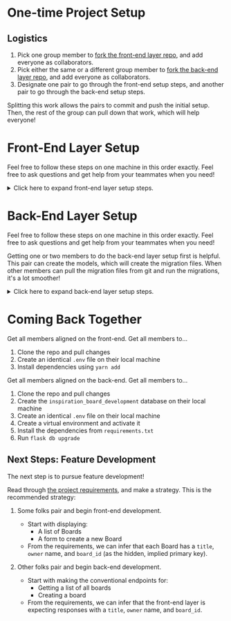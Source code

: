 # One-time Project Setup

## Logistics

1. Pick one group member to [fork the front-end layer repo](https://github.com/Ada-C19/front-end-inspiration-board), and add everyone as collaborators.
1. Pick either the same or a different group member to [fork the back-end layer repo](https://github.com/Ada-C19/back-end-inspiration-board), and add everyone as collaborators.
1. Designate one pair to go through the front-end setup steps, and another pair to go through the back-end setup steps.

Splitting this work allows the pairs to commit and push the initial setup. Then, the rest of the group can pull down that work, which will help everyone!

# Front-End Layer Setup

Feel free to follow these steps on one machine in this order exactly. Feel free to ask questions and get help from your teammates when you need!

<details>

<summary>Click here to expand front-end layer setup steps.</summary>

## Clone

Clone the forked repo. Do _not_ clone this inside of another project folder, because that will cause issues.

## Scaffold the App

Create a new React app within this project folder. **You must perform this within this front-end project folder**.

```bash
$ yarn create react-app .
```

## Add `axios`

Install axios:

```bash
$ yarn add axios
```

## Creating a `.env` File

Create a file named `.env`.

The front-end layer needs to send API requests to the back-end layer. In order to handle this, the front-end layer repo **must** include a `.env` file with this line:

```
REACT_APP_BACKEND_URL=http://localhost:5000
```

Note that this `REACT_APP_BACKEND_URL` _must_ include `http://`.

Use this environment variable to send your API requests. You can read it by using the expression `process.env.REACT_APP_BACKEND_URL`. For example, we may use it like this in any component:

```js
axios.get(`${process.env.REACT_APP_BACKEND_URL}/boards`, {
    // ...
```

This will make Render deployment easier.

## Commit and Push

Commit and push your files to your repo, especially including the `package.json` file!

</details>

# Back-End Layer Setup

Feel free to follow these steps on one machine in this order exactly. Feel free to ask questions and get help from your teammates when you need!

Getting one or two members to do the back-end layer setup first is helpful. This pair can create the models, which will create the migration files. When other members can pull the migration files from git and run the migrations, it's a lot smoother!

<details>

<summary>Click here to expand back-end layer setup steps.</summary>

## Clone

Clone the forked repo. Do _not_ clone this inside of another project folder, because that will cause issues.

## Managing Dependencies

Create a virtual environment:

```bash
$ python3 -m venv venv
$ source venv/bin/activate
(venv) $ # You're in activated virtual environment!
```

Install dependencies (we've already gathered them all into a `requirements.txt` file):

```bash
(venv) $ pip install -r requirements.txt
```

## Setting Up The Database

Create a database named `inspiration_board_development`.

## Creating a `.env` File

Create a file named `.env`.

Add this environment variable: `FLASK_ENV=development`

Also, add the environment variable `SQLALCHEMY_DATABASE_URI` to hold the path to your development database.

Your `.env` may look like this:

```
FLASK_ENV=development
SQLALCHEMY_DATABASE_URI=postgresql+psycopg2://postgres:postgres@localhost:5432/inspiration_board_development
```

## Create Models

Consider these two initial models with these attributes:

`Board`, **table name: `board`**

- `board_id`, int, primary key
- `title`, string
- `owner`, string

`Card`, **table name: `card`**

- `card_id`, int, primary key
- `message`, string
- `likes_count`, int

Then follow these steps. Recall that we can update our models any time. These steps are to initialize our database:

1. Run `flask db init` (Do this before making the model files.)
1. Create the model files for them
1. Update `app/__init__.py` to import the two models into `create_app`
1. Run `flask db migrate -m "adds Board and Card models"`
1. Run `flask db upgrade`

## Run `$ flask run` or `$ FLASK_ENV=development flask run`

Check that your Flask server can run with `$ flask run`.

The environment variable in the `.env` file, `FLASK_ENV`, will automatically enable development mode. This enables hot-reloading, which is a feature that refreshes the Flask server every time there is a detected change.

Alternatively, if our environment variable `FLASK_ENV` is not enabling development mode, we can manually set it with `$ FLASK_ENV=development flask run`.

**It is highly recommended to run the Flask servers in development mode**.

## Commit and Push

Commit and push your files to your repo, especially including the migration files!

</details>

# Coming Back Together

Get all members aligned on the front-end. Get all members to...

1. Clone the repo and pull changes
1. Create an identical `.env` file on their local machine
1. Install dependencies using `yarn add`

Get all members aligned on the back-end. Get all members to...

1. Clone the repo and pull changes
1. Create the `inspiration_board_development` database on their local machine
1. Create an identical `.env` file on their local machine
1. Create a virtual environment and activate it
1. Install the dependencies from `requirements.txt`
1. Run `flask db upgrade`

## Next Steps: Feature Development

The next step is to pursue feature development!

Read through [the project requirements](./project-requirements.md), and make a strategy. This is the recommended strategy:

1. Some folks pair and begin front-end development.
    - Start with displaying:
        - A list of Boards
        - A form to create a new Board
    - From the requirements, we can infer that each Board has a `title`, `owner` name, and `board_id` (as the hidden, implied primary key).

1. Other folks pair and begin back-end development.
    - Start with making the conventional endpoints for:
        - Getting a list of all boards
        - Creating a board
    - From the requirements, we can infer that the front-end layer is expecting responses with a `title`, `owner` name, and `board_id`.
